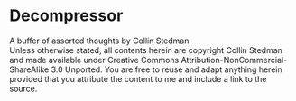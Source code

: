 Decompressor
============

A buffer of assorted thoughts by Collin Stedman
<br>
Unless otherwise stated, all contents herein are copyright Collin Stedman and
made available under Creative Commons Attribution-NonCommercial-ShareAlike 3.0
Unported. You are free to reuse and adapt anything herein provided that you
attribute the content to me and include a link to the source.
